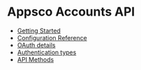 Appsco Accounts API
===================

 * [Getting Started](getting-started.md)
 * [Configuration Reference](configuration.md)
 * [OAuth details](oauth.md)
 * [Authentication types](authentication.md)
 * [API Methods](api.md)

